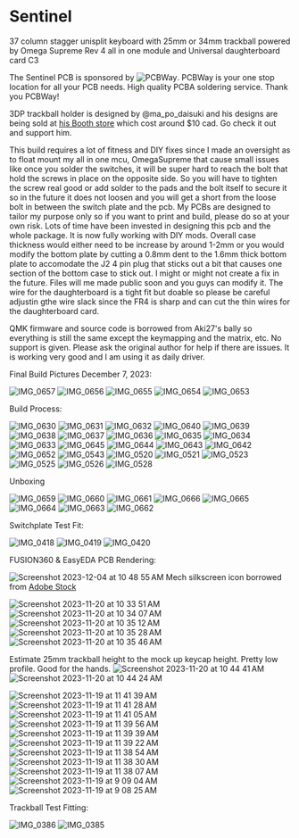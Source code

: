# Sentinel
37 column stagger unisplit keyboard with 25mm or 34mm trackball powered by Omega Supreme Rev 4 all in one module and Universal daughterboard card C3

The Sentinel PCB is sponsored by ![PCBWay](https://github.com/protieusz/Sentinel/assets/118025702/d6bd30d1-d528-4dc9-90f1-f4e84397b4d5).
PCBWay is your one stop location for all your PCB needs.  High quality PCBA soldering service.  Thank you PCBWay!

3DP trackball holder is designed by @ma_po_daisuki and his designs are being sold at [his Booth store](https://ma-po.booth.pm/items/5258743) which cost around $10 cad. Go check it out and support him.

This build requires a lot of fitness and DIY fixes since I made an oversight as to float mount my all in one mcu, OmegaSupreme that cause small issues like once you solder the switches, it will be super hard to reach the bolt that hold the screws in place on the opposite side. So you will have to tighten the screw real good or add solder to the pads and the bolt itself to secure it so in the future it does not loosen and you will get a short from the loose bolt in between the switch plate and the pcb. My PCBs are designed to tailor my purpose only so if you want to print and build, please do so at your own risk. Lots of time have been invested in designing this pcb and the whole package. It is now fully working with DIY mods. Overall case thickness would either need to be increase by around 1-2mm or you would modify the bottom plate by cutting a 0.8mm dent to the 1.6mm thick bottom plate to accomodate the J2 4 pin plug that sticks out a bit that causes one section of the bottom case to stick out. I might or might not create a fix in the future. Files will me made public soon and you guys can modify it.  The wire for the daughterboard is a tight fit but doable so please be careful adjustin gthe wire slack since the FR4 is sharp and can cut the thin wires for the daughterboard card.

QMK firmware and source code is borrowed from Aki27's bally so everything is still the same except the keymapping and the matrix, etc. No support is given. Please ask the original author for help if there are issues. It is working very good and I am using it as daily driver.

Final Build Pictures December 7, 2023:

![IMG_0657](https://github.com/protieusz/Sentinel/assets/118025702/0c1af8b4-8d0c-48e1-94b4-bb2f903c4dc1)
![IMG_0656](https://github.com/protieusz/Sentinel/assets/118025702/27b509d3-157b-402f-8443-c0ebab0471b5)
![IMG_0655](https://github.com/protieusz/Sentinel/assets/118025702/ff6dac3b-6546-493d-8d74-3690ed9484c3)
![IMG_0654](https://github.com/protieusz/Sentinel/assets/118025702/602a8032-cfb0-4a18-ad94-efc84903e570)
![IMG_0653](https://github.com/protieusz/Sentinel/assets/118025702/c1ff32c3-3724-4eba-96f7-bb95162c8904)

Build Process:

![IMG_0630](https://github.com/protieusz/Sentinel/assets/118025702/e5bd0ffc-fd17-405f-a7b4-7551bc955a31)
![IMG_0631](https://github.com/protieusz/Sentinel/assets/118025702/c9283ebe-29ba-44fc-b8bd-67eb7d807062)
![IMG_0632](https://github.com/protieusz/Sentinel/assets/118025702/7b0d3abe-58a7-45bf-b5b8-377d42af4a16)
![IMG_0640](https://github.com/protieusz/Sentinel/assets/118025702/5984e482-fb6b-4478-90bf-4ff2c0fb9f73)
![IMG_0639](https://github.com/protieusz/Sentinel/assets/118025702/d78ee895-9ef9-4ca1-9037-02d88886ead4)
![IMG_0638](https://github.com/protieusz/Sentinel/assets/118025702/dd4b2875-1a50-471e-914f-db9755ce3d5e)
![IMG_0637](https://github.com/protieusz/Sentinel/assets/118025702/e6a68360-b9f0-4627-b960-0210c8fe9769)
![IMG_0636](https://github.com/protieusz/Sentinel/assets/118025702/84386af5-46fd-4f63-b903-0601da4c7b42)
![IMG_0635](https://github.com/protieusz/Sentinel/assets/118025702/1088967c-47b8-4da7-89f4-0e8cf93e9c04)
![IMG_0634](https://github.com/protieusz/Sentinel/assets/118025702/c2a1e7f1-da6a-4d1a-9e1b-6cb85aeb7698)
![IMG_0633](https://github.com/protieusz/Sentinel/assets/118025702/cb8550ed-9277-4e61-9f62-aea4d33facb3)
![IMG_0645](https://github.com/protieusz/Sentinel/assets/118025702/08cf12e5-d824-43d0-880b-79ab5b6c7c77)
![IMG_0644](https://github.com/protieusz/Sentinel/assets/118025702/218fbed4-9452-4007-a977-3f6585f90c79)
![IMG_0643](https://github.com/protieusz/Sentinel/assets/118025702/a703ca56-87b4-49f3-a73e-b92658fffde0)
![IMG_0642](https://github.com/protieusz/Sentinel/assets/118025702/f421c6ff-6696-4ccc-bbf0-62c3c16773eb)
![IMG_0652](https://github.com/protieusz/Sentinel/assets/118025702/bff45666-aeb5-4944-bd24-0fa955b01a10)
![IMG_0543](https://github.com/protieusz/Sentinel/assets/118025702/827643dc-8a3d-4912-9f17-00201035acf2)
![IMG_0520](https://github.com/protieusz/Sentinel/assets/118025702/f15f1e55-78e2-45d4-a870-21bb57f82cf3)
![IMG_0521](https://github.com/protieusz/Sentinel/assets/118025702/36e36987-5cf4-4cde-9723-d5047aba5f30)
![IMG_0523](https://github.com/protieusz/Sentinel/assets/118025702/4be2e271-fdf3-4c13-bcab-89aace6fbf72)
![IMG_0525](https://github.com/protieusz/Sentinel/assets/118025702/94bc412f-5ce9-49e0-b97c-4e26bba1129d)
![IMG_0526](https://github.com/protieusz/Sentinel/assets/118025702/3b8ac18c-7e6f-4bff-9a41-5a90d950c991)
![IMG_0528](https://github.com/protieusz/Sentinel/assets/118025702/0dd570f5-b115-4021-92c5-055b3cad9dcd)

Unboxing

![IMG_0659](https://github.com/protieusz/Sentinel/assets/118025702/2331589b-0875-4e8b-9bda-d842ceaac157)
![IMG_0660](https://github.com/protieusz/Sentinel/assets/118025702/445076fa-49c6-42b0-9abd-eb7bb2cdb857)
![IMG_0661](https://github.com/protieusz/Sentinel/assets/118025702/9098ae2f-18d4-4410-ac68-63cfe37ed787)
![IMG_0666](https://github.com/protieusz/Sentinel/assets/118025702/75f48807-3248-47f8-93fe-4332654487ba)
![IMG_0665](https://github.com/protieusz/Sentinel/assets/118025702/905fd292-8f33-4cf9-b501-cfcb70c356f2)
![IMG_0664](https://github.com/protieusz/Sentinel/assets/118025702/e2af6ef6-5b9e-4558-8446-37b090ec2df8)
![IMG_0663](https://github.com/protieusz/Sentinel/assets/118025702/9d7a4185-5209-4f6a-a444-bc43b7284b82)
![IMG_0662](https://github.com/protieusz/Sentinel/assets/118025702/5b8309ee-7901-4ab2-86da-111ef9d76f06)

Switchplate Test Fit:

![IMG_0418](https://github.com/protieusz/Sentinel/assets/118025702/5bb06190-0b76-4cc1-ae05-6e56252302b4)
![IMG_0419](https://github.com/protieusz/Sentinel/assets/118025702/c5970b05-1ba9-4cb0-a1b7-235e68edf9bf)
![IMG_0420](https://github.com/protieusz/Sentinel/assets/118025702/8021cc2d-55d3-4cc6-929f-a3575acf6f0c)


FUSION360 & EasyEDA PCB Rendering:

![Screenshot 2023-12-04 at 10 48 55 AM](https://github.com/protieusz/Sentinel/assets/118025702/ed7f7c82-2444-404a-a8d4-45253489991d)
Mech silkscreen icon borrowed from [Adobe Stock](https://stock.adobe.com/ca/images/giant-mecha-robot-or-battle-bot-set-collection-vector-icons-illustrations-of-gigantic-mechanical-machine-or-big-mech-robots-for-war-and-military-robot-model-concept-for-games-and-character-design/390622019) 

![Screenshot 2023-11-20 at 10 33 51 AM](https://github.com/protieusz/Sentinel/assets/118025702/14774d38-015f-42ce-ad2b-e895e604a725)
![Screenshot 2023-11-20 at 10 34 07 AM](https://github.com/protieusz/Sentinel/assets/118025702/606c3aef-9db7-4216-9d93-f325845c60ea)
![Screenshot 2023-11-20 at 10 35 12 AM](https://github.com/protieusz/Sentinel/assets/118025702/535d5ab3-aabc-41b2-b9d7-2774f04301d8)
![Screenshot 2023-11-20 at 10 35 28 AM](https://github.com/protieusz/Sentinel/assets/118025702/3877ea6a-8a11-46ef-a0e6-14e50635118e)
![Screenshot 2023-11-20 at 10 35 46 AM](https://github.com/protieusz/Sentinel/assets/118025702/b76a5a12-009a-4573-b2e9-490d3f6f3206)

Estimate 25mm trackball height to the mock up keycap height. Pretty low profile. Good for the hands.
![Screenshot 2023-11-20 at 10 44 41 AM](https://github.com/protieusz/Sentinel/assets/118025702/d3799bd7-1880-4dc3-a55e-b0d98eadae6e)
![Screenshot 2023-11-20 at 10 44 24 AM](https://github.com/protieusz/Sentinel/assets/118025702/2137a915-3335-4755-a86d-ea86b69bc5b9)

![Screenshot 2023-11-19 at 11 41 39 AM](https://github.com/protieusz/Sentinel/assets/118025702/181ea17b-0164-4ee6-9f84-17cfc28b6ea0)
![Screenshot 2023-11-19 at 11 41 28 AM](https://github.com/protieusz/Sentinel/assets/118025702/83ca5332-e635-467e-9e1d-f010e54e2802)
![Screenshot 2023-11-19 at 11 41 05 AM](https://github.com/protieusz/Sentinel/assets/118025702/7ec1a26e-d8a3-4d1f-b7ec-24dc609d9e8f)
![Screenshot 2023-11-19 at 11 39 56 AM](https://github.com/protieusz/Sentinel/assets/118025702/62f45d68-5f88-458a-a8ea-14b62a86c295)
![Screenshot 2023-11-19 at 11 39 39 AM](https://github.com/protieusz/Sentinel/assets/118025702/9c0a5099-a12a-4a21-bfa5-335900e0bead)
![Screenshot 2023-11-19 at 11 39 22 AM](https://github.com/protieusz/Sentinel/assets/118025702/2571299a-7824-4969-83b6-0170d060acf3)
![Screenshot 2023-11-19 at 11 38 54 AM](https://github.com/protieusz/Sentinel/assets/118025702/3e5ac9ae-540f-4739-a8c3-4d240509cbc7)
![Screenshot 2023-11-19 at 11 38 30 AM](https://github.com/protieusz/Sentinel/assets/118025702/1e8a57d1-0cd8-4b7b-ba52-3100733a92c6)
![Screenshot 2023-11-19 at 11 38 07 AM](https://github.com/protieusz/Sentinel/assets/118025702/ce05c1e2-e319-4417-a580-32c70facc6f0)
![Screenshot 2023-11-19 at 9 09 04 AM](https://github.com/protieusz/Sentinel/assets/118025702/5c1365d6-07ac-4fa8-9ed4-18872e880ff4)
![Screenshot 2023-11-19 at 9 08 25 AM](https://github.com/protieusz/Sentinel/assets/118025702/7412a047-3514-4001-8da1-a052dc82ac15)

Trackball Test Fitting:

![IMG_0386](https://github.com/protieusz/Sentinel/assets/118025702/b90c90c3-76da-4c6c-8da8-c3db268797bf)
![IMG_0385](https://github.com/protieusz/Sentinel/assets/118025702/4215a50c-62d3-4109-8841-a799f42d2a8d)
